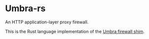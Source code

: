 # Umbra-rs

An HTTP application-layer proxy firewall.

This is the Rust language implementation of the [Umbra firewall shim][umbra].

[umbra]: https://github.com/umbra-firewall/umbra
